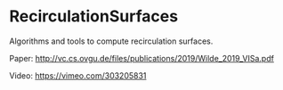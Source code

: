# RecirculationSurfaces
Algorithms and tools to compute recirculation surfaces.

Paper:
http://vc.cs.ovgu.de/files/publications/2019/Wilde_2019_VISa.pdf

Video:
https://vimeo.com/303205831
